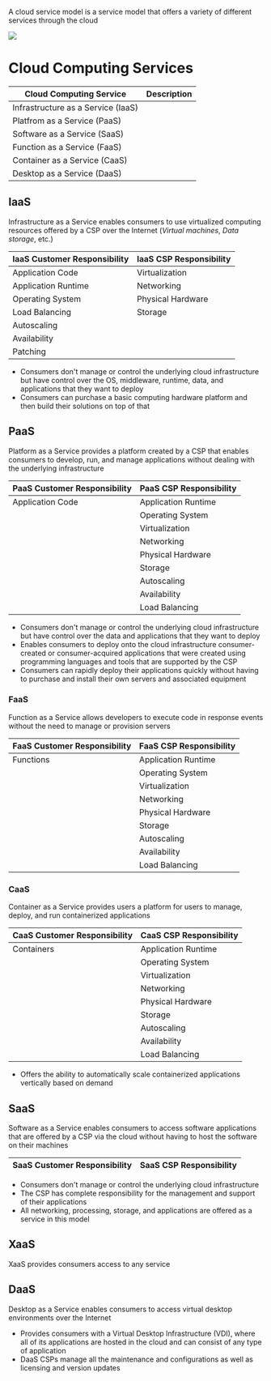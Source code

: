A cloud service model is a service model that offers a variety of different services through the cloud

![](https://github.com/JonmarCorpuz/SecondBrain/blob/main/Assets/f04ce2f08624ac4c7973ad4e6e6275cd.png)

# Cloud Computing Services

| Cloud Computing Service | Description |
| --- | --- |
| Infrastructure as a Service (IaaS) | |
| Platfrom as a Service (PaaS) | |
| Software as a Service (SaaS) | |
| Function as a Service (FaaS) | |
| Container as a Service (CaaS) | |
| Desktop as a Service (DaaS) | |

## IaaS

Infrastructure as a Service enables consumers to use virtualized computing resources offered by a CSP over the Internet (*Virtual machines*, *Data storage*, etc.) 

| IaaS Customer Responsibility | IaaS CSP Responsibility |
| --- | --- |
| Application Code | Virtualization |
| Application Runtime | Networking |
| Operating System | Physical Hardware |
| Load Balancing | Storage |
| Autoscaling | |
| Availability | |
| Patching | |

* Consumers don't manage or control the underlying cloud infrastructure but have control over the OS, middleware, runtime, data, and applications that they want to deploy
* Consumers can purchase a basic computing hardware platform and then build their solutions on top of that

## PaaS

Platform as a Service provides a platform created by a CSP that enables consumers to develop, run, and manage applications without dealing with the underlying infrastructure 

| PaaS Customer Responsibility | PaaS CSP Responsibility |
| --- | --- |
| Application Code | Application Runtime |
| | Operating System |
| | Virtualization |
| | Networking |
| | Physical Hardware |
| | Storage |
| | Autoscaling |
| | Availability | 
| | Load Balancing |

* Consumers don't manage or control the underlying cloud infrastructure but have control over the data and applications that they want to deploy
* Enables consumers to deploy onto the cloud infrastructure consumer-created or consumer-acquired applications that were created using programming languages and tools that are supported by the CSP
* Consumers can rapidly deploy their applications quickly without having to purchase and install their own servers and associated equipment

### FaaS

Function as a Service allows developers to execute code in response events without the need to manage or provision servers

| FaaS Customer Responsibility | FaaS CSP Responsibility |
| --- | --- |
| Functions | Application Runtime |
| | Operating System |
| | Virtualization |
| | Networking |
| | Physical Hardware |
| | Storage |
| | Autoscaling |
| | Availability | 
| | Load Balancing |

### CaaS

Container as a Service provides users a platform for users to manage, deploy, and run containerized applications

| CaaS Customer Responsibility | CaaS CSP Responsibility |
| --- | --- |
| Containers | Application Runtime |
| | Operating System |
| | Virtualization |
| | Networking |
| | Physical Hardware |
| | Storage |
| | Autoscaling |
| | Availability | 
| | Load Balancing |

* Offers the ability to automatically scale containerized applications vertically based on demand

## SaaS

Software as a Service enables consumers to access software applications that are offered by a CSP via the cloud without having to host the software on their machines 

| SaaS Customer Responsibility | SaaS CSP Responsibility |
| --- | --- |

* Consumers don't manage or control the underlying cloud infrastructure
* The CSP has complete responsibility for the management and support of their applications
* All networking, processing, storage, and applications are offered as a service in this model

## XaaS

XaaS provides consumers access to any service

## DaaS

Desktop as a Service enables consumers to access virtual desktop environments over the Internet

* Provides consumers with a Virtual Desktop Infrastructure (VDI), where all of its applications are hosted in the cloud and can consist of any type of application
* DaaS CSPs manage all the maintenance and configurations as well as licensing and version updates
